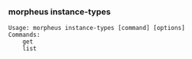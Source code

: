 ### morpheus instance-types

```
Usage: morpheus instance-types [command] [options]
Commands:
	get
	list
```
